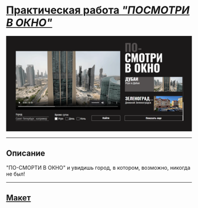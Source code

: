 # [Практическая работа *"ПОСМОТРИ В ОКНО"*](https://github.com/AlikVol/posmotri-v-okno-fd)
![alt text][def]

[def]: image.png
____
## Описание 
"ПО-СМОРТИ В ОКНО" и увидишь город, в котором, возможно, никогда не был!
___
## [Макет](https://www.figma.com/design/ApJjZAA3pBv2tCZM9E2ul2/2-спринт.-Посмотри-в-окно?node-id=0-1&p=f&t=Jw2mxKPDiBYHTiAO-0)
